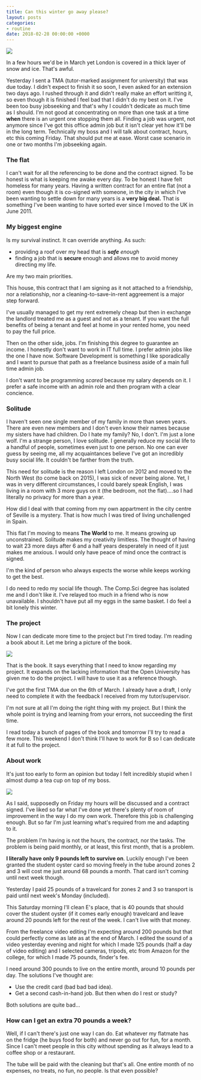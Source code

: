 ```yaml
---
title: Can this winter go away please?
layout: posts
categories:
- routine
date: 2018-02-28 00:00:00 +0000
---
```

![](/uploads/2018/02/28/DXJa-ZrW4AAb9l9.jpg)

In a few hours we'd be in March yet London is covered in a thick layer of snow and ice. That's awful.

Yesterday I sent a TMA (tutor-marked assignment for university) that was due today. I didn't expect to finish it so soon, I even asked for an extension two days ago. I rushed through it and didn't really make an effort writting it, so even though it is finished I feel bad that I didn't do my best on it. I've been too busy jobseeking and that's why I couldn't dedicate as much time as I should. I'm not good at concentrating on more than one task at a time **when** there is an urgent one stopping them all. Finding a job was urgent, not anymore since I've got this office admin job but it isn't clear yet how it'll be in the long term. Technically my boss and I will talk about contract, hours, etc this coming Friday. That should put me at ease. Worst case scenario in one or two months I'm jobseeking again.

### The flat

I can't wait for all the referencing to be done and the contract signed. To be honest is what is keeping me awake every day. To be honest I have felt homeless for many years. Having a written contract for an entire flat (not a room) even though it is co-signed with someone, in the city in which I've been wanting to settle down for many years is a **very big deal.** That is something I've been wanting to have sorted ever since I moved to the UK in June 2011.

### My biggest engine

Is my survival instinct. It can override anything. As such:

* providing a roof over my head that is **_safe_** _enough_
* finding a job that is **secure** enough and allows me to avoid money directing my life.

Are my two main priorities.

This house, this contract that I am signing as it not attached to a friendship, nor a relationship, nor a cleaning-to-save-in-rent aggreement is a major step forward.

I've usually managed to get my rent extremely cheap but then in exchange the landlord treated me as a guest and not as a tenant. If you want the full benefits of being a tenant and feel at home in your rented home, you need to pay the full price.

Then on the other side, jobs. I'm finishing this degree to guarantee an income. I honestly don't want to work in IT full time. I prefer admin jobs like the one I have now. Software Development is something I like sporadically and I want to pursue that path as a freelance business aside of a main full time admin job.

I don't want to be programming _scared_ because my salary depends on it. I prefer a safe income with an admin role and then program with a clear concience.

### Solitude

I haven't seen one single member of my family in more than seven years. There are even new members and I don't even know their names because my sisters have had children. Do I hate my family? No, I don't. I'm just a lone wolf. I'm a strange person, I love solitude. I generally reduce my social life to a handful of people, sometimes even just to one person. No one can ever guess by seeing me, all my acquaintances believe I've got an incredibly busy social life. It couldn't be farther from the truth.

This need for solitude is the reason I left London on 2012 and moved to the North West (to come back on 2015), I was sick of never being alone. Yet, I was in very different circumstances, I could barely speak English, I was living in a room with 3 more guys on it (the bedroom, not the flat)....so I had literally no privacy for more than a year.

How did I deal with that coming from my own appartment in the city centre of Seville is a mystery. That is how much I was tired of living unchallenged in Spain.

This flat I'm moving to means **The World** to me. It means growing up unconstrained. Solitude makes my creativity limitless. The thought of having to wait 23 more days after 6 and a half years desperately in need of it just makes me anxious. I would only have peace of mind once the contract is signed.

I'm the kind of person who always expects the worse while keeps working to get the best.

I do need to redo my social life though. The Comp.Sci degree has isolated me and I don't like it. I've relayed too much in a friend who is now unavailable. I shouldn't have put all my eggs in the same basket. I do feel a bit lonely this winter.

### The project

Now I can dedicate more time to the project but I'm tired today. I'm reading a book about it. Let me bring a picture of the book.

![](/uploads/2018/02/28/3162718.jpg)

That is the book. It says everything that I need to know regarding my project. It expands on the lacking information that the Open University has given me to do the project. I will have to use it as a reference though.

I've got the first TMA due on the 6th of March. I already have a draft, I only need to complete it with the feedback I received from my tutor/supervisor.

I'm not sure at all I'm doing the right thing with my project. But I think the whole point is trying and learning from your errors, not succeeding the first time.

I read today a bunch of pages of the book and tomorrow I'll try to read a few more. This weekend I don't think I'll have to work for B so I can dedicate it at full to the project.

### About work

It's just too early to form an opinion but today I felt incredibly stupid when I almost dump a tea cup on top of my boss.

![](/uploads/2018/02/28/Paris_Tuileries_Garden_Facepalm_statue.jpg)

As I said, supposedly on Friday my hours will be discussed and a contract signed. I've liked so far what I've done yet there's plenty of room of improvement in the way I do my own work. Therefore this job is challenging enough. But so far I'm just learning what's required from me and adapting to it.

The problem I'm having is not the hours, the contract, nor the tasks. The problem is being paid monthly, or at least, this first month, that is a problem.

**I literally have only 9 pounds left to survive on**. Luckily enough I've been granted the student oyster card so moving freely in the tube around zones 2 and 3 will cost me just around 68 pounds a month. That card isn't coming until next week though.

Yesterday I paid 25 pounds of a travelcard for zones 2 and 3 so transport is paid until next week's Monday (included).

This Saturday morning I'll clean E's place, that is 40 pounds that should cover the student oyster (if it comes early enough) travelcard and leave around 20 pounds left for the rest of the week. I can't live with that money.

From the freelance video editing I'm expecting around 200 pounds but that could perfectly come as late as at the end of March. I edited the sound of a video yesterday evening and night for which I made 125 pounds (half a day of video editing) and I selected cameras, tripods, etc from Amazon for the college, for which I made 75 pounds, finder's fee.

I need around 300 pounds to live on the entire month, around 10 pounds per day. The solutions I've thought are:

* Use the credit card (bad bad bad idea).
* Get a second cash-in-hand job. But then when do I rest or study?

Both solutions are quite bad...

### How can I get an extra 70 pounds a week? 

Well, if I can't there's just one way I can do. Eat whatever my flatmate has on the fridge (he buys food for both) and never go out for fun, for a month. Since I can't meet people in this city without spending as it always lead to a coffee shop or a restaurant. 

The tube will be paid with the cleaning but that's all. One entire month of no expenses, no treats, no fun, no people. Is that even possible?